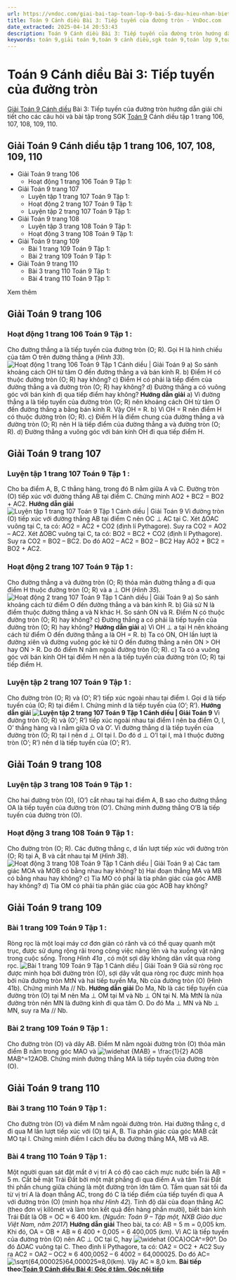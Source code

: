 ```yaml
---
url: https://vndoc.com/giai-bai-tap-toan-lop-9-bai-5-dau-hieu-nhan-biet-tiep-tuyen-cua-duong-tron-154930
title: Toán 9 Cánh diều Bài 3: Tiếp tuyến của đường tròn - VnDoc.com
date_extracted: 2025-04-14 20:53:43
description: Toán 9 Cánh diều Bài 3: Tiếp tuyến của đường tròn hướng dẫn giải chi tiết các câu hỏi và bài tập trong SGK Toán 9 Cánh diều tập 1.
keywords: toán 9,giải toán 9,toán 9 cánh diều,sgk toán 9,toán lớp 9,toán lớp 9 cánh diều,sgk toán 9 cánh diều,toán 9 ctst,giải sgk toán 9 cánh diều,toán 9 cánh diều tập 1,giải bài tập toán 9 cánh diều,Toán 9 Bài 3 Tiếp tuyến của đường tròn,Tiếp tuyến của đường tròn,Giải Toán 9 Cánh diều tập 1 trang 106,Giải Toán 9 Cánh diều tập 1 trang 107,Giải Toán 9 Cánh diều tập 1 trang 108,Giải Toán 9 Cánh diều tập 1 trang 109,Giải Toán 9 Cánh diều tập 1 trang 110
---
```


# Toán 9 Cánh diều Bài 3: Tiếp tuyến của đường tròn
[Giải Toán 9 Cánh diều](<https://vndoc.com/toan-9-canh-dieu>) Bài 3: Tiếp tuyến của đường tròn hướng dẫn giải chi tiết cho các câu hỏi và bài tập trong SGK [Toán 9](<https://vndoc.com/toan-lop9>) Cánh diều tập 1 trang 106, 107, 108, 109, 110.
## Giải Toán 9 Cánh diều tập 1 trang 106, 107, 108, 109, 110
  * Giải Toán 9 trang 106
    * Hoạt động 1 trang 106 Toán 9 Tập 1:
  * Giải Toán 9 trang 107
    * Luyện tập 1 trang 107 Toán 9 Tập 1:
    * Hoạt động 2 trang 107 Toán 9 Tập 1:
    * Luyện tập 2 trang 107 Toán 9 Tập 1:
  * Giải Toán 9 trang 108
    * Luyện tập 3 trang 108 Toán 9 Tập 1:
    * Hoạt động 3 trang 108 Toán 9 Tập 1:
  * Giải Toán 9 trang 109
    * Bài 1 trang 109 Toán 9 Tập 1:
    * Bài 2 trang 109 Toán 9 Tập 1:
  * Giải Toán 9 trang 110
    * Bài 3 trang 110 Toán 9 Tập 1:
    * Bài 4 trang 110 Toán 9 Tập 1:

Xem thêm
## **Giải Toán 9 trang 106**
### **Hoạt động 1 trang 106 Toán 9 Tập 1** :
Cho đường thẳng a là tiếp tuyến của đường tròn \(O; R\). Gọi H là hình chiếu của tâm O trên đường thẳng a \(_Hình 33_\).
![Hoạt động 1 trang 106 Toán 9 Tập 1 Cánh diều | Giải Toán 9](https://i.vdoc.vn/data/image/2024/06/10/hoat-dong-1-trang-106-toan-9-tap-1.png)
a\) So sánh khoảng cách OH từ tâm O đến đường thẳng a và bán kính R.
b\) Điểm H có thuộc đường tròn \(O; R\) hay không?
c\) Điểm H có phải là tiếp điểm của đường thẳng a và đường tròn \(O; R\) hay không?
d\) Đường thẳng a có vuông góc với bán kính đi qua tiếp điểm hay không?
**Hướng dẫn giải**
a\) Vì đường thẳng a là tiếp tuyến của đường tròn \(O; R\) nên khoảng cách OH từ tâm O đến đường thẳng a bằng bán kính R.
Vậy OH = R.
b\) Vì OH = R nên điểm H có thuộc đường tròn \(O; R\).
c\) Điểm H là điểm chung của đường thẳng a và đường tròn \(O; R\) nên H là tiếp điểm của đường thẳng a và đường tròn \(O; R\).
d\) Đường thẳng a vuông góc với bán kính OH đi qua tiếp điểm H.
## **Giải Toán 9 trang 107**
### **Luyện tập 1 trang 107 Toán 9 Tập 1** :
Cho ba điểm A, B, C thẳng hàng, trong đó B nằm giữa A và C. Đường tròn \(O\) tiếp xúc với đường thẳng AB tại điểm C. Chứng minh AO2 \+ BC2 = BO2 \+ AC2.
**Hướng dẫn giải**
![Luyện tập 1 trang 107 Toán 9 Tập 1 Cánh diều | Giải Toán 9](https://i.vdoc.vn/data/image/2024/06/10/luyen-tap-1-trang-107-toan-9-tap-1.png)
Vì đường tròn \(O\) tiếp xúc với đường thẳng AB tại điểm C nên OC ⊥ AC tại C.
Xét ∆OAC vuông tại C, ta có: AO2 = AC2 \+ CO2 \(định lí Pythagore\).
Suy ra CO2 = AO2 – AC2.
Xét ∆OBC vuông tại C, ta có: BO2 = BC2 \+ CO2 \(định lí Pythagore\).
Suy ra CO2 = BO2 – BC2.
Do đó AO2 – AC2 = BO2 – BC2
Hay AO2 \+ BC2 = BO2 \+ AC2.
### **Hoạt động 2 trang 107 Toán 9 Tập 1** :
Cho đường thẳng a và đường tròn \(O; R\) thỏa mãn đường thẳng a đi qua điểm H thuộc đường tròn \(O; R\) và a ⊥ OH \(_Hình 35_\).
![Hoạt động 2 trang 107 Toán 9 Tập 1 Cánh diều | Giải Toán 9](https://i.vdoc.vn/data/image/2024/06/10/hoat-dong-2-trang-107-toan-9-tap-1.png)
a\) So sánh khoảng cách từ điểm O đến đường thẳng a và bán kính R.
b\) Giả sử N là điểm thuộc đường thẳng a và N khác H. So sánh ON và R. Điểm N có thuộc đường tròn \(O; R\) hay không?
c\) Đường thẳng a có phải là tiếp tuyến của đường tròn \(O; R\) hay không?
**Hướng dẫn giải**
a\) Vì OH ⊥ a tại H nên khoảng cách từ điểm O đến đường thẳng a là OH = R.
b\) Ta có ON, OH lần lượt là đường xiên và đường vuông góc kẻ từ O đến đường thẳng a nên ON > OH hay ON > R.
Do đó điểm N nằm ngoài đường tròn \(O; R\).
c\) Ta có a vuông góc với bán kính OH tại điểm H nên a là tiếp tuyến của đường tròn \(O; R\) tại tiếp điểm H.
### **Luyện tập 2 trang 107 Toán 9 Tập 1** :
Cho đường tròn \(O; R\) và \(O’; R’\) tiếp xúc ngoài nhau tại điểm I. Gọi d là tiếp tuyến của \(O; R\) tại điểm I. Chứng minh d là tiếp tuyến của \(O’; R’\).
**Hướng dẫn giải**
**![Luyện tập 2 trang 107 Toán 9 Tập 1 Cánh diều | Giải Toán 9](https://i.vdoc.vn/data/image/2024/06/10/luyen-tap-2-trang-107-toan-9-tap-1.png)**
Vì đường tròn \(O; R\) và \(O’; R’\) tiếp xúc ngoài nhau tại điểm I nên ba điểm O, I, O’ thẳng hàng và I nằm giữa O và O’.
Vì đường thẳng d là tiếp tuyến của đường tròn \(O; R\) tại I nên d ⊥ OI tại I.
Do đó d ⊥ O’I tại I, mà I thuộc đường tròn \(O’; R’\) nên d là tiếp tuyến của \(O’; R’\).
## **Giải Toán 9 trang 108**
### **Luyện tập 3 trang 108 Toán 9 Tập 1** :
Cho hai đường tròn \(O\), \(O’\) cắt nhau tại hai điểm A, B sao cho đường thẳng OA là tiếp tuyến của đường tròn \(O’\). Chứng minh đường thẳng O’B là tiếp tuyến của đường tròn \(O\).
### **Hoạt động 3 trang 108 Toán 9 Tập 1** :
Cho đường tròn \(O; R\). Các đường thẳng c, d lần lượt tiếp xúc với đường tròn \(O; R\) tại A, B và cắt nhau tại M \(_Hình 38_\).
![Hoạt động 3 trang 108 Toán 9 Tập 1 Cánh diều | Giải Toán 9](https://i.vdoc.vn/data/image/2024/06/10/hoat-dong-3-trang-108-toan-9-tap-1.png)
a\) Các tam giác MOA và MOB có bằng nhau hay không?
b\) Hai đoạn thẳng MA và MB có bằng nhau hay không?
c\) Tia MO có phải là tia phân giác của góc AMB hay không?
d\) Tia OM có phải tia phân giác của góc AOB hay không?
## **Giải Toán 9 trang 109**
### **Bài 1 trang 109 Toán 9 Tập 1** :
Ròng rọc là một loại máy cơ đơn giản có rãnh và có thể quay quanh một trục, được sử dụng rộng rãi trong công việc nâng lên và hạ xuống vật nặng trong cuộc sống. Trong _Hình 41a_ , có một sợi dây không dãn vắt qua ròng rọc.
![Bài 1 trang 109 Toán 9 Tập 1 Cánh diều | Giải Toán 9](https://i.vdoc.vn/data/image/2024/06/10/bai-1-trang-109-toan-lop-9-tap-1.png)
Giả sử ròng rọc được minh họa bởi đường tròn \(O\), sợi dây vắt qua ròng rọc được minh họa bởi nửa đường tròn MtN và hai tiếp tuyến Ma, Nb của đường tròn \(O\) \(Hình 41b\). Chứng minh Ma // Nb.
**Hướng dẫn giải**
Do Ma, Nb là các tiếp tuyến của đường tròn \(O\) tại M nên Ma ⊥ OM tại M và Nb ⊥ ON tại N.
Mà MtN là nửa đường tròn nên MN là đường kính đi qua tâm O.
Do đó Ma ⊥ MN và Nb ⊥ MN, suy ra Ma // Nb.
### **Bài 2 trang 109 Toán 9 Tập 1** :
Cho đường tròn \(O\) và dây AB. Điểm M nằm ngoài đường tròn \(O\) thỏa mãn điểm B nằm trong góc MAO và ![\\widehat {MAB} = \\frac{1}{2} AOB](https://i.vdoc.vn/data/image/blank.png)MAB^=12AOB. Chứng minh đường thẳng MA là tiếp tuyến của đường tròn \(O\).
## **Giải Toán 9 trang 110**
### **Bài 3 trang 110 Toán 9 Tập 1** :
Cho đường tròn \(O\) và điểm M nằm ngoài đường tròn. Hai đường thẳng c, d đi qua M lần lượt tiếp xúc với \(O\) tại A, B. Tia phân giác của góc MAB cắt MO tại I. Chứng minh điểm I cách đều ba đường thẳng MA, MB và AB.
### **Bài 4 trang 110 Toán 9 Tập 1** :
Một người quan sát đặt mắt ở vị trí A có độ cao cách mực nước biển là AB = 5 m. Cắt bề mặt Trái Đất bởi một mặt phẳng đi qua điểm A và tâm Trái Đất thì phần chung giữa chúng là một đường tròn lớn tâm O. Tầm quan sát tối đa từ vị trí A là đoạn thẳng AC, trong đó C là tiếp điểm của tiếp tuyến đi qua A với đường tròn \(O\) \(minh họa như _Hình 42_\). Tính độ dài của đoạn thẳng AC \(theo đơn vị kilômét và làm tròn kết quả đến hàng phần mười\), biết bán kính Trái Đất là OB = OC ≈ 6 400 km.
\(_Nguồn: Toán 9 – Tập một, NXB Giáo dục Việt Nam, năm 2017_\)
**Hướng dẫn giải**
Theo bài, ta có: AB = 5 m = 0,005 km.
Khi đó, OA = OB + AB ≈ 6 400 + 0,005 = 6 400,005 \(km\).
Vì AC là tiếp tuyến của đường tròn \(O\) nên AC ⊥ OC tại C, hay ![\\widehat {OCA}](https://i.vdoc.vn/data/image/blank.png)OCA^=90°.
Do đó ∆OAC vuông tại C.
Theo định lí Pythagore, ta có:
OA2 = OC2 \+ AC2
Suy ra AC2 = OA2 – OC2 ≈ 6 400,0052 – 6 4002 = 64,000025.
Do đó AC=![\\sqrt{64,000025}](https://i.vdoc.vn/data/image/blank.png)64,000025≈8,0\(km\).
Vậy AC ≈ 8,0 km.
**Bài tiếp theo:[Toán 9 Cánh diều Bài 4: Góc ở tâm. Góc nội tiếp](<https://vndoc.com/toan-9-canh-dieu-bai-4-goc-o-tam-goc-noi-tiep-321832>)**
